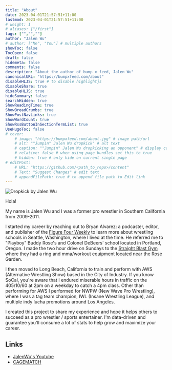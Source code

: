 ```yaml
---
title: "About"
date: 2023-04-01T21:57:51+11:00
lastmod: 2023-04-01T21:57:51+11:00
# weight: 1
# aliases: ["/first"]
tags: ["","",""]
author: "Jalen Wu"
# author: ["Me", "You"] # multiple authors
showToc: false
TocOpen: false
draft: false
hidemeta: false
comments: false
description: "About the author of bump x feed, Jalen Wu"
canonicalURL: "https://bumpxfeed.com/about"
disableHLJS: true # to disable highlightjs
disableShare: true
disableHLJS: true
hideSummary: false
searchHidden: true
ShowReadingTime: true
ShowBreadCrumbs: true
ShowPostNavLinks: true
ShowWordCount: true
ShowRssButtonInSectionTermList: true
UseHugoToc: false
# cover:
    # image: "https://bumpxfeed.com/about.jpg" # image path/url
    # alt: ""Jumpin" Jalen Wu dropkick" # alt text
    # caption: ""Jumpin" Jalen Wu dropkicking an opponent" # display caption under cover
    # relative: false # when using page bundles set this to true
    # hidden: true # only hide on current single page
# editPost:
    # URL: "https://github.com/<path_to_repo>/content"
    # Text: "Suggest Changes" # edit text
    # appendFilePath: true # to append file path to Edit link
---
```


![Dropkick by Jalen Wu](../../about.webp)

Hola!

My name is Jalen Wu and I was a former pro wrestler in Southern California from 2009-2011. 

I started my career by reaching out to Bryan Alvarez: a podcaster, editor, and publisher of the [Figure Four Weekly](https://www.f4wonline.com) to learn more about wrestling schools in Seattle, Washington, where I lived at the time. He referred me to "Playboy" Buddy Rose's and Colonel DeBeers' school located in Portland, Oregon. I made the two hour drive on Sundays to the [Straight Blast Gym](https://www.straightblastgym.com) where they had a ring and mma/workout equipment located near the Rose Garden.


I then moved to Long Beach, California to train and perform with AWS (Alternative Wrestling Show) based in the City of Industry. If you know SoCal, you're aware that I endured miserable hours in traffic on the 405/10/60 at 2pm on a weekday to catch a 4pm class. Other than performing for AWS I performed for NWPW (New Wave Pro Wrestling), where I was a tag team champion, IWL (Insane Wrestling League), and multiple indy lucha promotions around Los Angeles.

I created this project to share my experience and hope it helps others to succeed as a pro wrestler / sports entertainer. I'm data-driven and guarantee you'll consume a lot of stats to help grow and maximize your career.

## Links
- [JalenWu's Youtube](https://www.youtube.com/channel/UCrIgygbZ7lxsMbYn29WtSwA)
- [CAGEMATCH](https://www.cagematch.net/en/?id=2&nr=10961)